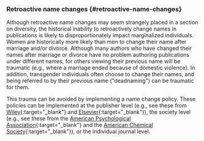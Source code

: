 ### Retroactive name changes {#retroactive-name-changes}

Although retroactive name changes may seem strangely placed in a section on diversity, the historical inability to retroactively change names in publications is likely to disproportionately impact marginalized individuals. Women are historically more likely than men to change their name after marriage and/or divorce. Although many authors who have changed their names after marriage or divorce have no problem authoring publications under different names, for others viewing their previous name will be traumatic (e.g., where a marriage ended because of domestic violence). In addition, transgender individuals often choose to change their names, and being referred to by their previous name ("deadnaming") can be traumatic for them.

This trauma can be avoided by implementing a name change policy. These policies can be implemented at the publisher level (e.g., see these from [Wiley](https://www.wiley.com/network/societyleaders/publishing-strategy/new-author-name-change-policy-supports-a-more-inclusive-publishing-environment){:target="_blank"} and [Elsevier](https://www.elsevier.com/about/policies/inclusive-author-name-changes){:target="_blank"}), the society level (e.g., see these from the [American Psychological Association](https://www.apa.org/pubs/journals/resources/policy-author-name-changes){:target="_blank"} and the [American Chemical Society](https://axial.acs.org/2021/06/21/acs-publications-name-change-policy-advances-inclusion-in-scholarly-publishing/){:target="_blank"}), or the individual journal level.
